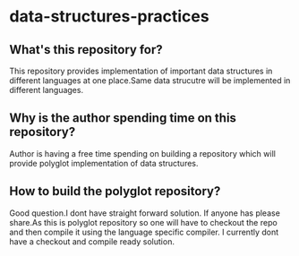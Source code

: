 # data-structures-practices

## What's this repository for?
This repository provides implementation of important data structures in different languages at one place.Same data strucutre will be implemented in different languages.

## Why is the author spending time on this repository?
Author is having a free time spending on building a repository which will provide polyglot implementation of data structures.

## How to build the polyglot repository?
Good question.I dont have straight forward solution. If anyone has please share.As this is polyglot repository so one will have to checkout the repo and then compile it using the language specific compiler. I currently dont have a checkout and compile ready solution.

